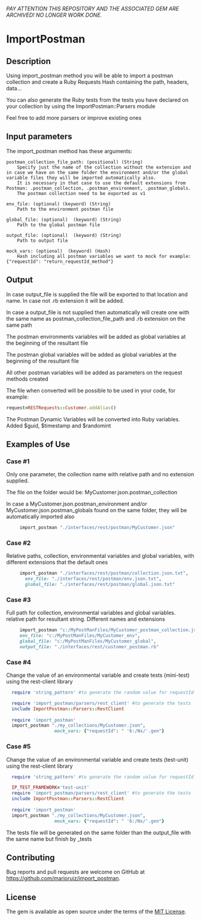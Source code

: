 
*PAY ATTENTION THIS REPOSITORY AND THE ASSOCIATED GEM ARE ARCHIVED! NO LONGER WORK DONE.*  

# ImportPostman
## Description
Using import_postman method you will be able to import a postman collection and create a Ruby Requests Hash containing the path, headers, data...

You can also generate the Ruby tests from the tests you have declared on your collection by using the ImportPostman::Parsers module

Feel free to add more parsers or improve existing ones

## Input parameters

The import_postman method has these arguments: 

    postman_collection_file_path: (positional) (String)
        Specify just the name of the collection without the extension and in case we have on the same folder the environment and/or the global variable files they will be imported automatically also.
        It is necessary in that case to use the default extensions from Postman: .postman_collection, .postman_environment, .postman_globals.
        The postman collection need to be exported as v1
        
    env_file: (optional) (keyword) (String) 
        Path to the environment postman file

    global_file: (optional)  (keyword) (String)
        Path to the global postman file
        
    output_file: (optional)  (keyword) (String)
        Path to output file

    mock_vars: (optional)  (keyword) (Hash) 
        Hash including all postman variables we want to mock for example: {"requestId": "return_requestId_method"}


## Output
In case output_file is supplied the file will be exported to that location and name. In case not .rb extension it will be added.

In case a output_file is not supplied then automatically will create one with the same name as postman_collection_file_path and .rb extension on the same path

The postman environments variables will be added as global variables at the beginning of the resultant file

The postman global variables will be added as global variables at the beginning of the resultant file

All other postman variables will be added as parameters on the request methods created

The file when converted will be possible to be used in your code, for example:

```ruby
request=RESTRequests::Customer.addAlias()
```

The Postman Dynamic Variables will be converted into Ruby variables. Added $guid, $timestamp and $randomint

## Examples of Use

### Case #1

Only one parameter, the collection name with relative path and no extension supplied.

The file on the folder would be: MyCustomer.json.postman_collection

In case a MyCustomer.json.postman_environment and/or MyCustomer.json.postman_globals found on the same folder, they will be automatically imported also

```ruby
     import_postman "./interfaces/rest/postman/MyCustomer.json"
```

### Case #2
     
Relative paths, collection, environmental variables and global variables, with different extensions that the default ones

```ruby
     import_postman "./interfaces/rest/postman/collection.json.txt", 
       env_file: "./interfaces/rest/postman/env.json.txt", 
       global_file: "./interfaces/rest/postman/global.json.txt"
```

### Case #3

Full path for collection, environmental variables and global variables. relative path for resultant string. Different names and extensions

```ruby
     import_postman "c:/MyPostManFiles/MyCustomer_postman_collection.json", 
     env_file: "c:/MyPostManFiles/MyCustomer_env", 
     global_file: "c:/MyPostManFiles/MyCustomer_global", 
     output_file: "./interfaces/rest/customer_postman.rb"
```

### Case #4
Change the value of an environmental variable and create tests (mini-test) using the rest-client library

```ruby
  require 'string_pattern' #to generate the random value for requestId

  require 'import_postman/parsers/rest_client' #to generate the tests
  include ImportPostman::Parsers::RestClient
  
  require 'import_postman'
  import_postman "./my_collections/MyCustomer.json",
                  mock_vars: {"requestId": " '6:/Nx/'.gen"}
```

### Case #5
Change the value of an environmental variable and create tests (test-unit) using the rest-client library

```ruby
  require 'string_pattern' #to generate the random value for requestId

  IP_TEST_FRAMEWORK='test-unit'
  require 'import_postman/parsers/rest_client' #to generate the tests
  include ImportPostman::Parsers::RestClient
  
  require 'import_postman'
  import_postman "./my_collections/MyCustomer.json",
                  mock_vars: {"requestId": " '6:/Nx/'.gen"}
```

The tests file will be generated on the same folder than the output_file with the same name but finish by _tests

## Contributing

Bug reports and pull requests are welcome on GitHub at https://github.com/marioruiz/import_postman.


## License

The gem is available as open source under the terms of the [MIT License](http://opensource.org/licenses/MIT).

